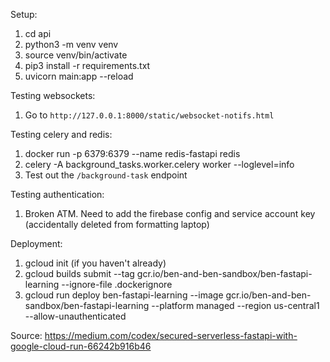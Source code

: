 Setup:
1. cd api
2. python3 -m venv venv
3. source venv/bin/activate
4. pip3 install -r requirements.txt
5. uvicorn main:app --reload

Testing websockets:
1. Go to `http://127.0.0.1:8000/static/websocket-notifs.html`

Testing celery and redis:
1. docker run -p 6379:6379 --name redis-fastapi redis
2. celery -A background_tasks.worker.celery worker --loglevel=info
3. Test out the `/background-task` endpoint

Testing authentication:
1. Broken ATM. Need to add the firebase config and service account key (accidentally deleted from formatting laptop)

Deployment:
1. gcloud init (if you haven't already)
2. gcloud builds submit --tag gcr.io/ben-and-ben-sandbox/ben-fastapi-learning --ignore-file .dockerignore
3. gcloud run deploy ben-fastapi-learning --image gcr.io/ben-and-ben-sandbox/ben-fastapi-learning --platform managed --region us-central1 --allow-unauthenticated

Source: https://medium.com/codex/secured-serverless-fastapi-with-google-cloud-run-66242b916b46